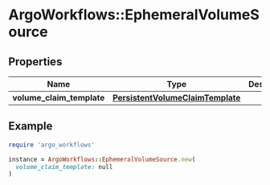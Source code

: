# ArgoWorkflows::EphemeralVolumeSource

## Properties

| Name | Type | Description | Notes |
| ---- | ---- | ----------- | ----- |
| **volume_claim_template** | [**PersistentVolumeClaimTemplate**](PersistentVolumeClaimTemplate.md) |  | [optional] |

## Example

```ruby
require 'argo_workflows'

instance = ArgoWorkflows::EphemeralVolumeSource.new(
  volume_claim_template: null
)
```


